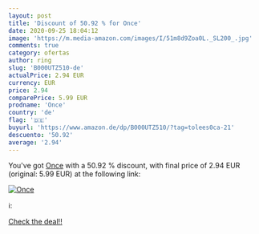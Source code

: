 ```yaml
---
layout: post
title: 'Discount of 50.92 % for Once'
date: 2020-09-25 18:04:12
image: 'https://m.media-amazon.com/images/I/51m8d9Zoa0L._SL200_.jpg'
comments: true
category: ofertas
author: ring
slug: 'B000UTZ510-de'
actualPrice: 2.94 EUR
currency: EUR
price: 2.94
comparePrice: 5.99 EUR
prodname: 'Once'
country: 'de'
flag: '🇩🇪'
buyurl: 'https://www.amazon.de/dp/B000UTZ510/?tag=tolees0ca-21'
descuento: '50.92'
average: '2.94'
---
```


You've got [Once](https://www.amazon.de/dp/B000UTZ510/?tag=tolees0ca-21) with a  50.92 % discount, with final price of 2.94 EUR (original: 5.99 EUR) at the following link:

[![Once](https://m.media-amazon.com/images/I/51m8d9Zoa0L._SL200_.jpg)](https://www.amazon.de/dp/B000UTZ510/?tag=tolees0ca-21)

ℹ️:


[Check the deal!!](https://www.amazon.de/dp/B000UTZ510/?tag=tolees0ca-21)
